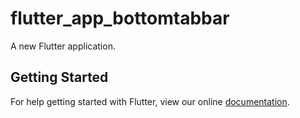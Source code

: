 # flutter_app_bottomtabbar

A new Flutter application.

## Getting Started

For help getting started with Flutter, view our online
[documentation](https://flutter.io/).
